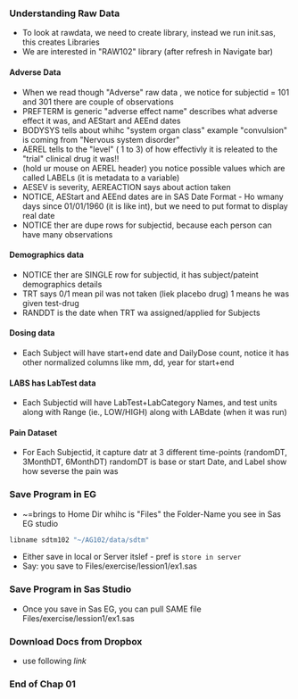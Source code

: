 ### Understanding Raw Data
* To look at rawdata, we need to create library, instead we run init.sas, this creates Libraries
* We are interested in "RAW102" library (after refresh in Navigate bar)
#### Adverse Data
* When we read though "Adverse" raw data , we notice for subjectid = 101 and 301 there are couple of observations
* PREFTERM is generic "adverse effect name" describes what adverse effect it was, and AEStart and AEEnd dates
* BODYSYS tells about whihc "system organ class" example "convulsion" is coming from "Nervous system disorder"
* AEREL tells to the "level" ( 1 to 3) of how effectivly it is releated to the "trial" clinical drug it was!!
* (hold ur mouse on AEREL header) you notice possible values which are called LABELs (it is metadata to a variable)
* AESEV is severity, AEREACTION says about action taken
* NOTICE, AEStart and AEEnd dates are in SAS Date Format - Ho wmany days since 01/01/1960 (it is like int), but we need to put format to display real date
* NOTICE ther are dupe rows for subjectid, because each person can have many observations
#### Demographics data
* NOTICE ther are SINGLE row for subjectid, it has subject/pateint demographics details
* TRT says 0/1 mean pil was not taken (liek placebo drug) 1 means he was given test-drug
* RANDDT is the date when TRT wa assigned/applied for Subjects
#### Dosing data
* Each Subject will have start+end date and DailyDose count, notice it has other normalized columns like mm, dd, year for start+end
#### LABS has LabTest data
* Each Subjectid will have LabTest+LabCategory Names, and test units along with Range (ie., LOW/HIGH) along with LABdate (when it was run)
#### Pain Dataset
* For Each Subjectid, it capture datr at 3 different time-points (randomDT, 3MonthDT, 6MonthDT) randomDT is base or start Date, and Label show how severse the pain was

### Save Program in EG
* ~=brings to Home Dir whihc is "Files" the  Folder-Name you see in Sas EG studio
```bash
libname sdtm102 "~/AG102/data/sdtm" 
```
* Either save in local or Server itslef - pref is `store in server`
* Say: you save to Files/exercise/lession1/ex1.sas
### Save Program in Sas Studio
* Once you save in Sas EG, you can pull SAME file Files/exercise/lession1/ex1.sas

### Download Docs from Dropbox
* use following *link*

### End of Chap 01
